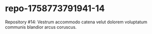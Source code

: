 # repo-1758773791941-14
Repository #14: Vestrum accommodo catena velut dolorem voluptatum communis blandior arcus coruscus.

